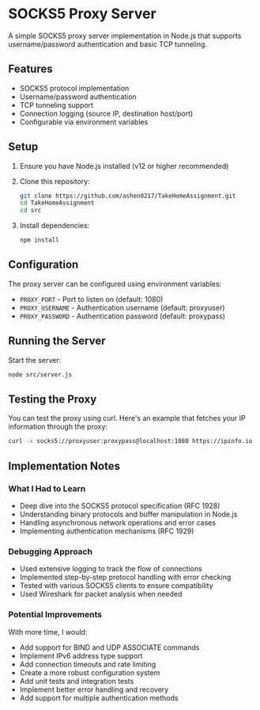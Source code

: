# SOCKS5 Proxy Server

A simple SOCKS5 proxy server implementation in Node.js that supports username/password authentication and basic TCP tunneling.

## Features

- SOCKS5 protocol implementation
- Username/password authentication
- TCP tunneling support
- Connection logging (source IP, destination host/port)
- Configurable via environment variables

## Setup

1. Ensure you have Node.js installed (v12 or higher recommended)

2. Clone this repository:
   ```bash
   git clone https://github.com/ashen0217/TakeHomeAssignment.git
   cd TakeHomeAssignment
   cd src
   ```

3. Install dependencies:
   ```bash
   npm install
   ```

## Configuration

The proxy server can be configured using environment variables:

- `PROXY_PORT` - Port to listen on (default: 1080)
- `PROXY_USERNAME` - Authentication username (default: proxyuser)
- `PROXY_PASSWORD` - Authentication password (default: proxypass)

## Running the Server

Start the server:

```bash
node src/server.js
```

## Testing the Proxy

You can test the proxy using curl. Here's an example that fetches your IP information through the proxy:

```bash
curl -x socks5://proxyuser:proxypass@localhost:1080 https://ipinfo.io
```

## Implementation Notes

### What I Had to Learn

- Deep dive into the SOCKS5 protocol specification (RFC 1928)
- Understanding binary protocols and buffer manipulation in Node.js
- Handling asynchronous network operations and error cases
- Implementing authentication mechanisms (RFC 1929)

### Debugging Approach

- Used extensive logging to track the flow of connections
- Implemented step-by-step protocol handling with error checking
- Tested with various SOCKS5 clients to ensure compatibility
- Used Wireshark for packet analysis when needed

### Potential Improvements

With more time, I would:

- Add support for BIND and UDP ASSOCIATE commands
- Implement IPv6 address type support
- Add connection timeouts and rate limiting
- Create a more robust configuration system
- Add unit tests and integration tests
- Implement better error handling and recovery
- Add support for multiple authentication methods
